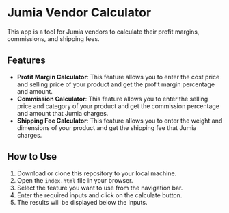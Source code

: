 # Jumia Vendor Calculator

This app is a tool for Jumia vendors to calculate their profit margins, commissions, and shipping fees.

## Features

- **Profit Margin Calculator**: This feature allows you to enter the cost price and selling price of your product and get the profit margin percentage and amount.
- **Commission Calculator**: This feature allows you to enter the selling price and category of your product and get the commission percentage and amount that Jumia charges.
- **Shipping Fee Calculator**: This feature allows you to enter the weight and dimensions of your product and get the shipping fee that Jumia charges.

## How to Use

1. Download or clone this repository to your local machine.
2. Open the `index.html` file in your browser.
3. Select the feature you want to use from the navigation bar.
4. Enter the required inputs and click on the calculate button.
5. The results will be displayed below the inputs.
